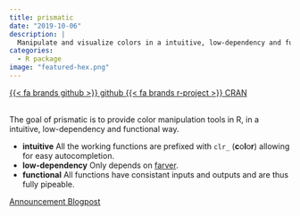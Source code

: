 ```yaml
---
title: prismatic
date: "2019-10-06"
description: |
  Manipulate and visualize colors in a intuitive, low-dependency and functional way
categories:
  - R package
image: "featured-hex.png"
---
```


<div class="project-buttons">
<a href="https://github.com/EmilHvitfeldt/prismatic">
  {{< fa brands github >}} github
</a>
<a href="https://CRAN.R-project.org/package=prismatic">
  {{< fa brands r-project >}} CRAN
</a>
</div>
<br>

The goal of prismatic is to provide color manipulation tools in R, in a
intuitive, low-dependency and functional way.

  - **intuitive** All the working functions are prefixed with `clr_` (**c**o**l**o**r**) allowing for easy autocompletion.
  - **low-dependency** Only depends on [farver](https://github.com/thomasp85/farver).
  - **functional** All functions have consistant inputs and outputs and are thus fully pipeable.

[Announcement Blogpost](hvitfeldt.me/blog/manipulating-colors-with-prismatic/)
